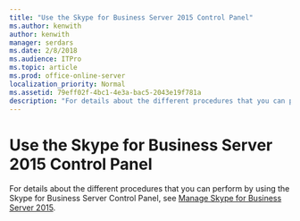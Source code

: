 ```yaml
---
title: "Use the Skype for Business Server 2015 Control Panel"
ms.author: kenwith
author: kenwith
manager: serdars
ms.date: 2/8/2018
ms.audience: ITPro
ms.topic: article
ms.prod: office-online-server
localization_priority: Normal
ms.assetid: 79eff02f-4bc1-4e3a-bac5-2043e19f781a
description: "For details about the different procedures that you can perform by using the Skype for Business Server Control Panel, see Manage Skype for Business Server 2015."
---
```


# Use the Skype for Business Server 2015 Control Panel
 
For details about the different procedures that you can perform by using the Skype for Business Server Control Panel, see [Manage Skype for Business Server 2015](../../manage/manage.md).
  

